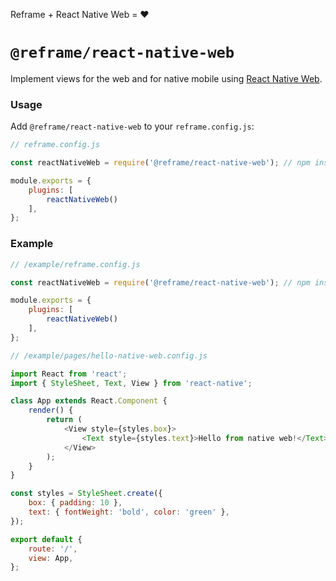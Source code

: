 <!---






    WARNING, READ THIS.
    This is a computed file. Do not edit.
    Edit `/plugins/react-native-web/readme.template.md` instead.












    WARNING, READ THIS.
    This is a computed file. Do not edit.
    Edit `/plugins/react-native-web/readme.template.md` instead.












    WARNING, READ THIS.
    This is a computed file. Do not edit.
    Edit `/plugins/react-native-web/readme.template.md` instead.












    WARNING, READ THIS.
    This is a computed file. Do not edit.
    Edit `/plugins/react-native-web/readme.template.md` instead.












    WARNING, READ THIS.
    This is a computed file. Do not edit.
    Edit `/plugins/react-native-web/readme.template.md` instead.






-->
Reframe + React Native Web = :heart:

# `@reframe/react-native-web`

Implement views for the web and for native mobile using [React Native Web](https://github.com/necolas/react-native-web).

### Usage

Add `@reframe/react-native-web` to your `reframe.config.js`:

~~~js
// reframe.config.js

const reactNativeWeb = require('@reframe/react-native-web'); // npm install @reframe/react-native-web

module.exports = {
    plugins: [
        reactNativeWeb()
    ],
};
~~~

### Example

~~~js
// /example/reframe.config.js

const reactNativeWeb = require('@reframe/react-native-web'); // npm install @reframe/react-native-web

module.exports = {
    plugins: [
        reactNativeWeb()
    ],
};
~~~

~~~js
// /example/pages/hello-native-web.config.js

import React from 'react';
import { StyleSheet, Text, View } from 'react-native';

class App extends React.Component {
    render() {
        return (
            <View style={styles.box}>
                <Text style={styles.text}>Hello from native web!</Text>
            </View>
        );
    }
}

const styles = StyleSheet.create({
    box: { padding: 10 },
    text: { fontWeight: 'bold', color: 'green' },
});

export default {
    route: '/',
    view: App,
};
~~~

<!---






    WARNING, READ THIS.
    This is a computed file. Do not edit.
    Edit `/plugins/react-native-web/readme.template.md` instead.












    WARNING, READ THIS.
    This is a computed file. Do not edit.
    Edit `/plugins/react-native-web/readme.template.md` instead.












    WARNING, READ THIS.
    This is a computed file. Do not edit.
    Edit `/plugins/react-native-web/readme.template.md` instead.












    WARNING, READ THIS.
    This is a computed file. Do not edit.
    Edit `/plugins/react-native-web/readme.template.md` instead.












    WARNING, READ THIS.
    This is a computed file. Do not edit.
    Edit `/plugins/react-native-web/readme.template.md` instead.






-->
